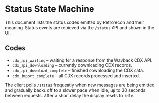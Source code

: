 # Status State Machine

This document lists the status codes emitted by Retrorecon and their meaning.
Status events are retrieved via the `/status` API and shown in the UI.

## Codes

- `cdx_api_waiting` – waiting for a response from the Wayback CDX API.
- `cdx_api_downloading` – currently downloading CDX records.
- `cdx_api_download_complete` – finished downloading the CDX data.
- `cdx_import_complete` – all CDX records processed and inserted.

The client polls `/status` frequently when new messages are being emitted and
gradually backs off to a slower pace when idle, up to 30 seconds between
requests. After a short delay the display resets to `idle`.
